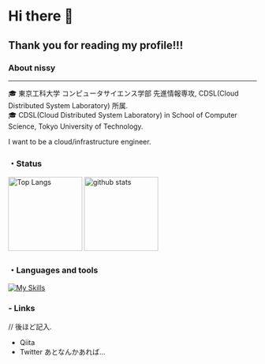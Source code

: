 # Hi there 👋
## Thank you for reading my profile!!!

### About nissy

---
🎓 東京工科大学 コンピュータサイエンス学部 先進情報専攻, CDSL(Cloud Distributed System Laboratory) 所属.<br>
🎓 CDSL(Cloud Distributed System Laboratory) in School of Computer Science, Tokyo University of Technology. <br>

I want to be a cloud/infrastructure engineer.
<br>

### ・Status
<p align="left"> 
  <img alt="Top Langs" height="150px" src="https://github-readme-stats.vercel.app/api/top-langs/?username=nissy-code&layout=compact&show_icons=true&theme=buefy" />
  <img alt="github stats" height="150px" src="https://github-readme-stats.vercel.app/api?username=nissy-code&theme=buefy&show_icons=ture" />
</p>

### ・Languages and tools
[![My Skills](https://skillicons.dev/icons?i=docker,kubernetes,linux,azure,aws,googlecloud,git,java,c,py,html,css,js,react,materialui,firebase,wordpress,mysql)](https://skillicons.dev)   


### - Links
// 後ほど記入.

- Qiita
- Twitter
あとなんかあれば...
<!--
**nissy-code/nissy-code** is a ✨ _special_ ✨ repository because its `README.md` (this file) appears on your GitHub profile.

Here are some ideas to get you started:

- 🔭 I’m currently working on ...
- 🌱 I’m currently learning ...
- 👯 I’m looking to collaborate on ...
- 🤔 I’m looking for help with ...
- 💬 Ask me about ...
- 📫 How to reach me: ...
- 😄 Pronouns: ...
- ⚡ Fun fact: ...
-->
